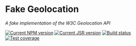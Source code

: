 # Fake Geolocation

_A fake implementation of the W3C Geolocation API_

[![Current NPM version][badge-npm-version-image]][badge-npm-version-link]
[![Current JSR version][badge-jsr-version-image]][badge-jsr-version-link]
[![Build status][badge-build-image]][badge-build-link]
[![Test coverage][badge-coverage-image]][badge-coverage-link]

[badge-build-image]:
  https://img.shields.io/github/actions/workflow/status/ezzatron/fake-geolocation/ci.yml?branch=main&style=for-the-badge
[badge-build-link]:
  https://github.com/ezzatron/fake-geolocation/actions/workflows/ci.yml
[badge-coverage-image]:
  https://img.shields.io/codecov/c/gh/ezzatron/fake-geolocation?style=for-the-badge
[badge-coverage-link]: https://codecov.io/gh/ezzatron/fake-geolocation
[badge-jsr-version-image]:
  https://jsr.io/badges/@ezzatron/fake-geolocation?label=@ezzatron/fake-geolocation&style=for-the-badge
[badge-jsr-version-link]: https://jsr.io/@ezzatron/fake-geolocation
[badge-npm-version-image]:
  https://img.shields.io/npm/v/fake-geolocation?label=fake-geolocation&logo=npm&style=for-the-badge
[badge-npm-version-link]: https://npmjs.com/package/fake-geolocation
